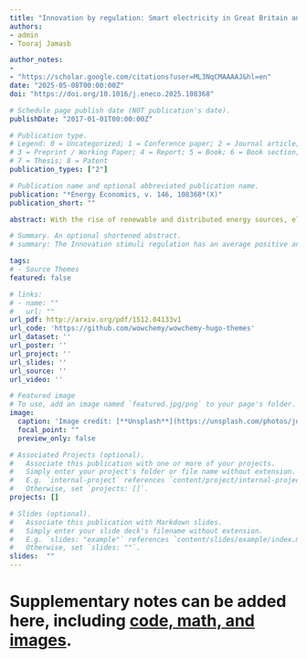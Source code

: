 ```yaml
---
title: "Innovation by regulation: Smart electricity in Great Britain and Italy"
authors:
- admin
- Tooraj Jamasb

author_notes:
- 
- "https://scholar.google.com/citations?user=ML3NqCMAAAAJ&hl=en"
date: "2025-05-08T00:00:00Z"
doi: "https://doi.org/10.1016/j.eneco.2025.108368"

# Schedule page publish date (NOT publication's date).
publishDate: "2017-01-01T00:00:00Z"

# Publication type.
# Legend: 0 = Uncategorized; 1 = Conference paper; 2 = Journal article;
# 3 = Preprint / Working Paper; 4 = Report; 5 = Book; 6 = Book section;
# 7 = Thesis; 8 = Patent
publication_types: ["2"]

# Publication name and optional abbreviated publication name.
publication: "*Energy Economics, v. 146, 108368*(X)"
publication_short: ""

abstract: With the rise of renewable and distributed energy sources, electricity distribution and transmission utilities are facing increasing demand by regulators to innovate and adopt new technologies and transit to smart grids. However, these regulated natural monopolies often lack economic incentives to develop and adopt new technologies. To overcome this barrier, some regulatory authorities have introduced the so-called “innovation-stimuli” regulations to foster experimentation, technological adoption and innovative solutions. We analyze and compare the effectiveness of two different innovation-stimuli regulations, the cost-pass through and WACC approaches, in Great Britain (GB) and Italy, respectively. To assess the impact of these different regulations on innovation, we use synthetic control (SC) and synthetic difference-in-differences (SDID) methods, which constitute causal inference techniques for small-n case study design and, for the first time, are employed to assess the impact of regulations on innovation outputs. Our panel data encompasses 13 European countries covering 1995 to 2013 and used smart grid projects and patent applications as dependent variables. Meanwhile, cost-pass-through significantly and positively affected patent applications in the GB. In Italy, WACC did not affect patent applications, and European Commission-funded projects mostly drove the increases in smart-grid projects.

# Summary. An optional shortened abstract.
# summary: The Innovation stimuli regulation has an average positive and significant impact on patents, but early adopters seem to benefit more from the innovation-stimuli regulations than late-adopters. Our findings are aligned with the positive impact of R&D investments on innovation outputs

tags:
# - Source Themes
featured: false

# links:
# - name: ""
#   url: ""
url_pdf: http://arxiv.org/pdf/1512.04133v1
url_code: 'https://github.com/wowchemy/wowchemy-hugo-themes'
url_dataset: ''
url_poster: ''
url_project: ''
url_slides: ''
url_source: ''
url_video: ''

# Featured image
# To use, add an image named `featured.jpg/png` to your page's folder. 
image:
  caption: 'Image credit: [**Unsplash**](https://unsplash.com/photos/jdD8gXaTZsc)'
  focal_point: ""
  preview_only: false

# Associated Projects (optional).
#   Associate this publication with one or more of your projects.
#   Simply enter your project's folder or file name without extension.
#   E.g. `internal-project` references `content/project/internal-project/index.md`.
#   Otherwise, set `projects: []`.
projects: []

# Slides (optional).
#   Associate this publication with Markdown slides.
#   Simply enter your slide deck's filename without extension.
#   E.g. `slides: "example"` references `content/slides/example/index.md`.
#   Otherwise, set `slides: ""`.
slides:  ""
---
```


# Supplementary notes can be added here, including [code, math, and images](https://wowchemy.com/docs/writing-markdown-latex/).
